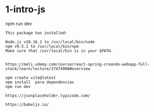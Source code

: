 # 1-intro-js
npm run dev

	This package has installed:		
			
	Node.js v18.16.1 to /usr/local/bin/node		
	npm v9.5.1 to /usr/local/bin/npm		
	Make sure that /usr/local/bin is in your $PATH.		
			
			
	https://meli.udemy.com/course/react-spring-creando-webapp-full-stack/learn/lecture/37474908#overview		
			
	npm create vite@latest		
	npm install	 para dependencias	
	npm run dev		

	https://jsonplaceholder.typicode.com/

	https://babeljs.io/
	
	
